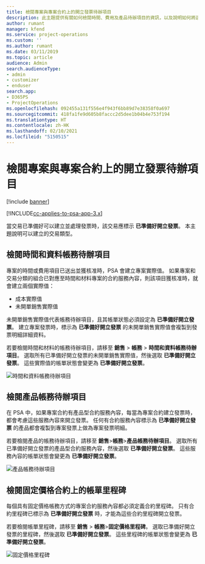 ```yaml
---
title: 檢閱專案與專案合約上的開立發票待辦項目
description: 此主題提供有關如何檢閱時間、費用及產品待辦項目的資訊，以及說明如何將這些待辦項目標示為已準備好開立發票。
author: rumant
manager: kfend
ms.service: project-operations
ms.custom: ''
ms.author: rumant
ms.date: 03/11/2019
ms.topic: article
audience: Admin
search.audienceType:
- admin
- customizer
- enduser
search.app:
- D365PS
- ProjectOperations
ms.openlocfilehash: 092455a131f556e4f943f6bb89d7e38358f0a697
ms.sourcegitcommit: 418fa1fe9d605b8faccc2d5dee1b04b4e753f194
ms.translationtype: HT
ms.contentlocale: zh-HK
ms.lasthandoff: 02/10/2021
ms.locfileid: "5150515"
---
```

# <a name="review-the-invoicing-backlog-on-projects-and-project-contracts"></a>檢閱專案與專案合約上的開立發票待辦項目

[!include [banner](../includes/psa-now-project-operations.md)]

[!INCLUDE[cc-applies-to-psa-app-3.x](../includes/cc-applies-to-psa-app-3x.md)]

當交易已準備好可以建立並處理發票時，該交易應標示 **已準備好開立發票**。 本主題說明可以建立的交易類型。

## <a name="review-the-time-and-material-billing-backlog"></a>檢閱時間和資料帳務待辦項目

專案的時間或費用項目已送出並獲核准時，PSA 會建立專案實際值。 如果專案和交易分類的組合已對應至時間和材料專案的合約服務內容，則該項目獲核准時，就會建立兩個實際值：

- 成本實際值 
- 未開單銷售實際值

未開單銷售實際值代表帳務待辦項目，且其帳單狀態必須設定為 **已準備好開立發票**。 建立專案發票時，標示為 **已準備好開立發票** 的未開單銷售實際值會複製到發票明細詳細資料。

若要檢閱時間和材料的帳務待辦項目，請移至 **銷售** \> **帳務** \> **時間和資料帳務待辦項目**。 選取所有已準備好開立發票的未開單銷售實際值，然後選取 **已準備好開立發票**。 這些實際值的帳單狀態會變更為 **已準備好開立發票**。

![時間和資料帳務待辦項目](media/TMBacklog.png)

## <a name="review-the-product-billing-backlog"></a>檢閱產品帳務待辦項目

在 PSA 中，如果專案合約有產品型合約服務內容，每當為專案合約建立發票時，都會考慮這些服務內容來開立發票。 任何有合約服務內容標示為 **已準備好開立發票** 的產品都會複製到專案發票上做為專案發票明細。

若要檢閱產品的帳務待辦項目，請移至 **銷售**\>**帳務**\>**產品帳務待辦項目**。 選取所有已準備好開立發票的產品型合約服務內容，然後選取 **已準備好開立發票**。 這些服務內容的帳單狀態會變更為 **已準備好開立發票**。

![產品帳務待辦項目](media/ProductBacklog.png)

## <a name="review-billing-milestones-on-fixed-price-contracts"></a>檢閱固定價格合約上的帳單里程碑

每個具有固定價格帳務方式的專案合約服務內容都必須定義合約里程碑。 只有合約里程碑已標示為 **已準備好開立發票** 時，才能為這些合約里程碑開立發票。 

若要檢閱帳單里程碑，請移至 **銷售** \> **帳務**\>**固定價格里程碑**。 選取已準備好開立發票的里程碑，然後選取 **已準備好開立發票**。 這些里程碑的帳單狀態會變更為 **已準備好開立發票**。

![固定價格里程碑](media/FPBacklog.png)
